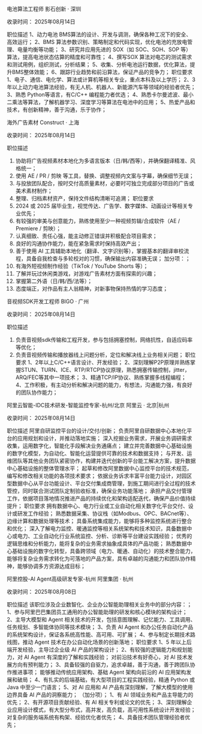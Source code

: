 电池算法工程师
影石创新 · 深圳

收录时间： 2025年08月14日

职位描述
1、动力电池 BMS算法的设计、开发与调测，确保各种工况下的安全、高效运行；
2、BMS 算法参数识别、策略制定和代码实现，优化电池的充放电管理、电量均衡等功能；
3、研究并应用先进的 SOX（如 SOC、SOH、SOP 等）算法，提高电池状态估算的精度和可靠性；
4、撰写SOX 算法对电芯的测试需求和测试用例，组织测试，分析结果；
5、收集、分析电池运行数据，优化算法，提升BMS整体效能；
6、跟踪行业趋势和前沿算法，保证产品的竞争力；
职位要求
1、电子、通信、电化学、算法或计算机等相关专业，重点本科及以上学历；
2、3年以上动力电池算法经验，有无人机、机器人、新能源汽车等领域的经验者优先；
3、熟悉 Python等语言，有C/C++ 编程能力者优选；
4、熟悉卡尔曼滤波、最小二乘法等算法，了解机器学习、深度学习等算法在电池中的应用；
5、热爱产品和技术，有创新精神，善于沟通，乐于协作；


海外广告素材
Construct · 上海

收录时间： 2025年08月14日

职位描述
1. 协助将广告视频素材本地化为多语言版本（日/韩/西等），并确保翻译精准、风格统一；
2. 使用 AE / PR / 剪映 等工具，替换、调整视频内文案与字幕，确保细节无误；
3. 与投放团队配合，按时交付高质量素材，必要时可独立完成部分项目的广告或美术素材制作；
4. 整理、归档素材资产，保持文件结构清晰可追溯；
职位要求
1. 2024 或 2025 届毕业生，视觉传达、广告学、数字媒体、动画设计等相关专业优先；
2. 有较强的审美与创意能力，熟练使用至少一种视频剪辑/合成软件（AE / Premiere / 剪映）；
3. 认真细致、责任心强，能主动修正错误并积极配合项目需求；
4. 良好的沟通协作能力，能在紧急需求时保持高效产出；
5. 善于使用 AI 工具辅助本地化（翻译、文字识别等），掌握基本的翻译审校流程，具备自我检查与多轮校对的习惯，确保输出内容准确无误；
加分项：；
1. 有海外短视频制作经验（TikTok / YouTube Shorts 等）；
2. 了解并玩过休闲类游戏，对游戏广告素材方面有探索的兴趣；
3. 掌握第二外语（日/韩/西/法等）；
4. 态度端正，对作品有主人翁精神，对新事物保持热情的学习态度；



音视频SDK开发工程师
BIGO · 广州

收录时间： 2025年08月14日

职位描述
1. 负责音视频sdk传输和工程开发，参与包括拥塞控制，网络抗性，自适应码率等优化；
2. 负责音视频传输和播放器线上问题分析，定位和解决线上业务相关问题；
职位要求
1、2年以上C/C++语言设计、开发经验；
2、深刻理解P2P原理并熟练掌握STUN、TURN、ICE、RTP/RTCP协议原理，熟悉拥塞传输控制，jitter，ARQ/FEC等其中一项技术；
3、精通TCP/IP协议、熟练掌握多线程编程；
4、工作积极，有主动分析和解决问题的能力，有想法，沟通能力强，有良好的团队协作能力；



阿里云智能-IDC技术研发-智能监控专家-杭州/北京
阿里云 · 北京|杭州

收录时间： 2025年08月14日

职位描述
阿里自研监控平台的设计/交付/创新；
负责阿里自研数据中心本地化平台的应用规划和设计，并推动落地实施；
深入挖掘业务需求，开展业务调研需求收集，运用数字化，智能化手段解决业务通痛点；
建立并完善数据中心基础设施的数字化模型，为自动化、智能化运营提供可靠的技术和数据支持；
与开发、运维团队等其他业务团队紧密协作，构建并迭代创新的平台能工解决方案，提升数据中心基础设施的整体管理水平；
起草和修改阿里数据中心监控平台的技术规范，编写和修改相关功能的各项技术要求；
依据业务诉求丰富平台能力设计，对园区型数据中心从平台功能设计、平台交付集成商管理，到施工期间进行全过程的技术管控，同时联合测试团队定制验收标准，确保业务功能落地；
承担产品交付管理工作，依据项目落地情况推进产品的持续优化和架构适配迭代，确保产品价值持续提升；
职位要求
拥有数据中心、电力行业或工业自动化相关数字化平台交付、设计或研发工作经验；
熟悉数据采集、协议栈（如Modbus、OPC、BACnet等）、边缘计算和数据处理等技术；
具备系统集成能力，能够将多种监控系统进行整合和优化；
深入了解电力监控、暖通监控等相关系统架构和技术知识，具备数据中心或电力、工业自动化行业系统监控、分析、诊断等平台建设实践经验；
优秀的逻辑思维和分析能力，能将复杂的业务需求抽象成具体的产品功能；
熟悉数据中心基础设施的数字化转型，具备跨领域（电力、暖通、自动化）的技术整合能力，能够将复杂业务需求转化为可落地的产品方案，具有卓越的沟通能力和团队协作精神，能够协调多方资源达成目标；

阿里控股-AI Agent高级研发专家-杭州
阿里集团 · 杭州

收录时间： 2025年08月08日

职位描述
该职位涉及企业数智化、企业办公智能助理相关业务中的部分内容：；
1、参与阿里巴巴集团员工通用的办公智能助理的研发和核心模块的架构设计；
2、主导大模型和 Agent 相关技术的开发，包括意图理解、记忆能力、工具调用、任务规划、多智能体协同等技术模块；
3、负责 AI Agent 和办公任务自动化产品的系统架构设计，保证各系统高性能、高可用、可扩展；
4、参与制定长期技术路线图，推动 Agent 技术在办公自动化场景的创新落地；
职位要求
1、5 年以上后端开发经验，主导过企业级 AI 产品的架构设计；
2、有较强的逻辑能力和规划能力，对 AI Agent 有深度的了解和实践经验；
对前沿技术有好奇心，对 AI 技术发展方向有预判能力；
3、具备较强的自驱力，追求卓越，善于沟通，善于跨团队协作推进事项；
能够推动传统应用架构、基础 Agent 架构向前沿的 AI 应用架构发展和破局；
4、有扎实的后端基础，有大型项目的工程实践经验，精通 Python 或 Java 中至少一门语言；
5、对 AI 应用和 AI 产品有深刻理解，了解大模型的使用边界具备 AI 产品的洞察能力；
（加分项）；
1、有 AI 领域业务和产品主导能力的优先；
2、有开源项目贡献经验、有 AI 相关专利或论文的优先；
3、深刻理解企业应用设计模式，有大型分布式，高并发，高负载，高可用性系统设计开发经验；
对复杂的服务端系统有构架、经验优化者优先；
4、具备技术团队管理经验者优先；

